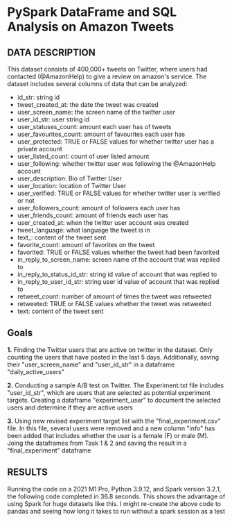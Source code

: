 # PySpark DataFrame and SQL Analysis on Amazon Tweets

## DATA DESCRIPTION
This dataset consists of 400,000+ tweets on Twitter, where users had contacted (@AmazonHelp) to give a review on amazon's service. 
The dataset includes several columns of data that can be analyzed:
* id_str: string id
* tweet_created_at: the date the tweet was created
* user_screen_name: the screen name of the twitter user
* user_id_str: user string id
* user_statuses_count: amount each user has of tweets
* user_favourites_count: amount of favourites each user has
* user_protected: TRUE or FALSE values for whether twitter user has a private account
* user_listed_count: count of user listed amount
* user_following: whether twitter user was following the @AmazonHelp account
* user_description: Bio of Twitter User
* user_location: location of Twitter User
* user_verified: TRUE or FALSE values for whether twitter user is verified or not
* user_followers_count: amount of followers each user has
* user_friends_count: amount of friends each user has
* user_created_at: when the twitter user account was created
* tweet_language: what language the tweet is in
* text_: content of the tweet sent
* favorite_count: amount of favorites on the tweet
* favorited: TRUE or FALSE values whether the tweet had been favorited
* in_reply_to_screen_name: screen name of the account that was replied to
* in_reply_to_status_id_str: string id value of account that was replied to
* in_reply_to_user_id_str: string user id value of account that was replied to
* retweet_count: number of amount of times the tweet was retweeted
* retweeted: TRUE or FALSE values whether the tweet was retweeted
* text: content of the tweet sent

## Goals
**1.**
Finding the Twitter users that are active on twitter in the dataset. Only counting the users that have posted in the last 5 days. Additionally, saving their "user_screen_name" and "user_id_str" in a dataframe "daily_active_users"

**2.**
Conducting a sample A/B test on Twitter. The Experiment.txt file includes "user_id_str", which are users that are selected as potential experiment targets. Creating a dataframe "experiment_user" to document the selected users and determine if they are active users

**3.**
Using new revised experiment target list with the "final_experiment.csv" file. In this file, several users were removed and a new column "info" has been added that includes whether the user is a female (F) or male (M). Joing the dataframes from Task 1 & 2 and saving the result in a "final_experiment" dataframe

## RESULTS
Running the code on a 2021 M1 Pro, Python 3.9.12, and Spark version 3.2.1, the following code completed in 36.8 seconds. This shows the advantage of using Spark for huge datasets like this. I might re-create the above code to pandas and seeing how long it takes to run without a spark session as a test
